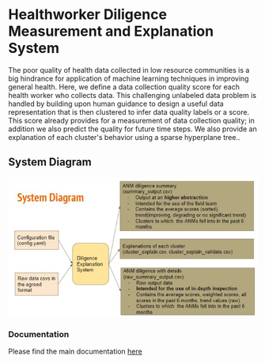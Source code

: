 # Healthworker Diligence Measurement and Explanation System

The poor quality of health data collected in low resource communities is a big hindrance for application of machine learning techniques in improving general health. 
Here, we define a data collection quality score for each health worker who collects data. 
This challenging unlabeled data problem is handled by building upon human guidance to design a useful data representation that is then clustered to infer data quality labels or a score. 
This score already provides for a measurement of data collection quality; in addition we also predict the quality for future time steps.
We also provide an explanation of each cluster's behavior using a sparse hyperplane tree..


## System Diagram

![image info](./images/system.JPG)


### Documentation

Please find the main documentation [here](./docs/Full_Documentation.pdf)